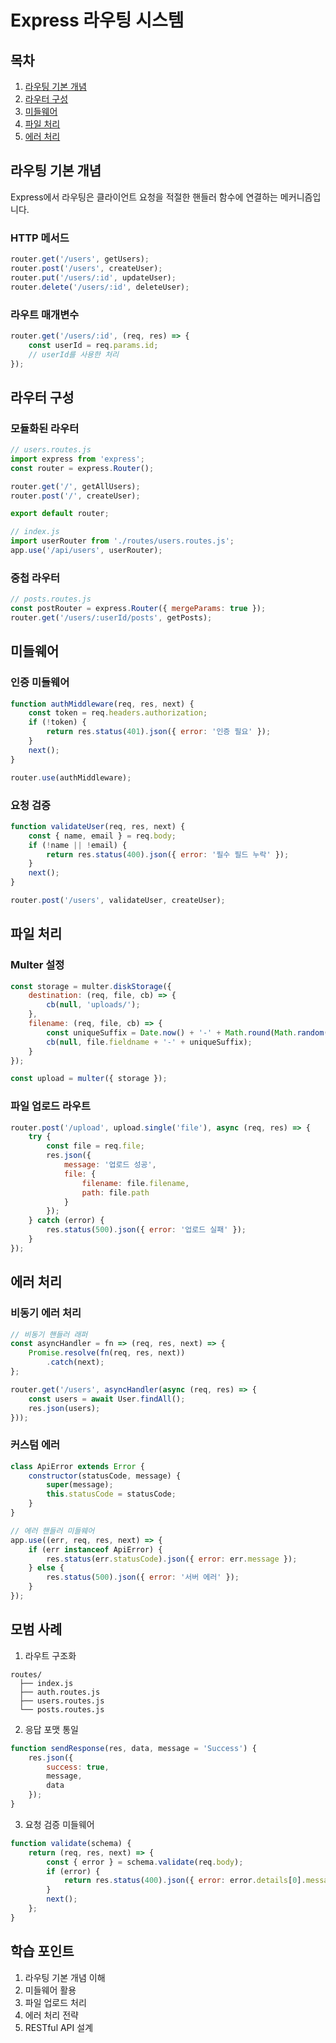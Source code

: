 # Express 라우팅 시스템

## 목차
1. [라우팅 기본 개념](#라우팅-기본-개념)
2. [라우터 구성](#라우터-구성)
3. [미들웨어](#미들웨어)
4. [파일 처리](#파일-처리)
5. [에러 처리](#에러-처리)

## 라우팅 기본 개념

Express에서 라우팅은 클라이언트 요청을 적절한 핸들러 함수에 연결하는 메커니즘입니다.

### HTTP 메서드
```javascript
router.get('/users', getUsers);
router.post('/users', createUser);
router.put('/users/:id', updateUser);
router.delete('/users/:id', deleteUser);
```

### 라우트 매개변수
```javascript
router.get('/users/:id', (req, res) => {
    const userId = req.params.id;
    // userId를 사용한 처리
});
```

## 라우터 구성

### 모듈화된 라우터
```javascript
// users.routes.js
import express from 'express';
const router = express.Router();

router.get('/', getAllUsers);
router.post('/', createUser);

export default router;

// index.js
import userRouter from './routes/users.routes.js';
app.use('/api/users', userRouter);
```

### 중첩 라우터
```javascript
// posts.routes.js
const postRouter = express.Router({ mergeParams: true });
router.get('/users/:userId/posts', getPosts);
```

## 미들웨어

### 인증 미들웨어
```javascript
function authMiddleware(req, res, next) {
    const token = req.headers.authorization;
    if (!token) {
        return res.status(401).json({ error: '인증 필요' });
    }
    next();
}

router.use(authMiddleware);
```

### 요청 검증
```javascript
function validateUser(req, res, next) {
    const { name, email } = req.body;
    if (!name || !email) {
        return res.status(400).json({ error: '필수 필드 누락' });
    }
    next();
}

router.post('/users', validateUser, createUser);
```

## 파일 처리

### Multer 설정
```javascript
const storage = multer.diskStorage({
    destination: (req, file, cb) => {
        cb(null, 'uploads/');
    },
    filename: (req, file, cb) => {
        const uniqueSuffix = Date.now() + '-' + Math.round(Math.random() * 1E9);
        cb(null, file.fieldname + '-' + uniqueSuffix);
    }
});

const upload = multer({ storage });
```

### 파일 업로드 라우트
```javascript
router.post('/upload', upload.single('file'), async (req, res) => {
    try {
        const file = req.file;
        res.json({ 
            message: '업로드 성공',
            file: {
                filename: file.filename,
                path: file.path
            }
        });
    } catch (error) {
        res.status(500).json({ error: '업로드 실패' });
    }
});
```

## 에러 처리

### 비동기 에러 처리
```javascript
// 비동기 핸들러 래퍼
const asyncHandler = fn => (req, res, next) => {
    Promise.resolve(fn(req, res, next))
        .catch(next);
};

router.get('/users', asyncHandler(async (req, res) => {
    const users = await User.findAll();
    res.json(users);
}));
```

### 커스텀 에러
```javascript
class ApiError extends Error {
    constructor(statusCode, message) {
        super(message);
        this.statusCode = statusCode;
    }
}

// 에러 핸들러 미들웨어
app.use((err, req, res, next) => {
    if (err instanceof ApiError) {
        res.status(err.statusCode).json({ error: err.message });
    } else {
        res.status(500).json({ error: '서버 에러' });
    }
});
```

## 모범 사례

1. 라우트 구조화
```
routes/
  ├── index.js
  ├── auth.routes.js
  ├── users.routes.js
  └── posts.routes.js
```

2. 응답 포맷 통일
```javascript
function sendResponse(res, data, message = 'Success') {
    res.json({
        success: true,
        message,
        data
    });
}
```

3. 요청 검증 미들웨어
```javascript
function validate(schema) {
    return (req, res, next) => {
        const { error } = schema.validate(req.body);
        if (error) {
            return res.status(400).json({ error: error.details[0].message });
        }
        next();
    };
}
```

## 학습 포인트

1. 라우팅 기본 개념 이해
2. 미들웨어 활용
3. 파일 업로드 처리
4. 에러 처리 전략
5. RESTful API 설계
